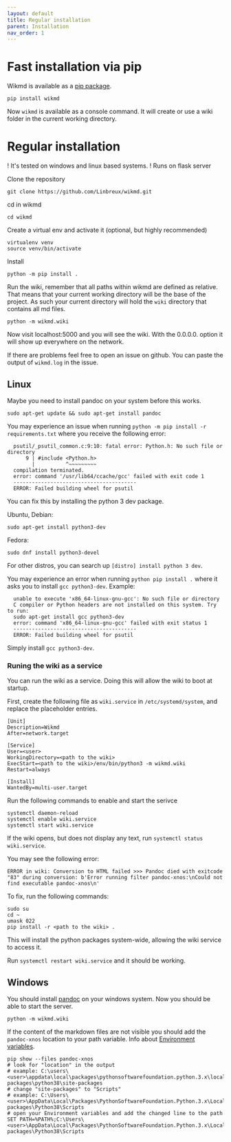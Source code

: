 ```yaml
---
layout: default
title: Regular installation
parent: Installation
nav_order: 1
---
```


# Fast installation via pip

Wikmd is available as a [pip package](https://pypi.org/project/wikmd/).
```
pip install wikmd
```
Now `wikmd` is available as a console command. It will create or use a wiki folder in the current working directory.

# Regular installation
! It's tested on windows and linux based systems.
! Runs on flask server

Clone the repository
```
git clone https://github.com/Linbreux/wikmd.git
```
cd in wikmd
```
cd wikmd
```

Create a virtual env and activate it (optional, but highly recommended)
```
virtualenv venv
source venv/bin/activate
```

Install 
```
python -m pip install .
```

Run the wiki, remember that all paths within wikmd are defined as relative. 
That means that your current working directory will be the base of the project. 
As such your current directory will hold the `wiki` directory that contains all md files.
```
python -m wikmd.wiki
```

Now visit localhost:5000 and you will see the wiki. With the 0.0.0.0. option it will show up everywhere on the network.

If there are problems feel free to open an issue on github. You can paste the output of `wikmd.log` in the issue.

## Linux

Maybe you need to install pandoc on your system before this works.
```
sudo apt-get update && sudo apt-get install pandoc
```

You may experience an issue when running `python -m pip install -r requirements.txt` where you receive the following error:
```
  psutil/_psutil_common.c:9:10: fatal error: Python.h: No such file or directory
      9 | #include <Python.h>
        |          ^~~~~~~~~~
  compilation terminated.
  error: command '/usr/lib64/ccache/gcc' failed with exit code 1
  ----------------------------------------
  ERROR: Failed building wheel for psutil
 ```

You can fix this by installing the python 3 dev package.

Ubuntu, Debian:
```
sudo apt-get install python3-dev
```
Fedora:
```
sudo dnf install python3-devel
```
For other distros, you can search up `[distro] install python 3 dev`.

You may experience an error when running `python pip install .` where it asks you to install `gcc python3-dev`. Example:
```
  unable to execute 'x86_64-linux-gnu-gcc': No such file or directory
  C compiler or Python headers are not installed on this system. Try to run:
  sudo apt-get install gcc python3-dev
  error: command 'x86_64-linux-gnu-gcc' failed with exit status 1
  ----------------------------------------
  ERROR: Failed building wheel for psutil
```

Simply install `gcc python3-dev`.


### Runing the wiki as a service

You can run the wiki as a service. Doing this will allow the wiki to boot at startup.

First, create the following file as `wiki.service` in `/etc/systemd/system`, and replace the placeholder entries.

```
[Unit]
Description=Wikmd
After=network.target

[Service]
User=<user>
WorkingDirectory=<path to the wiki>
ExecStart=<path to the wiki>/env/bin/python3 -m wikmd.wiki
Restart=always

[Install]
WantedBy=multi-user.target

```

Run the following commands to enable and start the serivce

```
systemctl daemon-reload
systemctl enable wiki.service
systemctl start wiki.service
```

If the wiki opens, but does not display any text, run `systemctl status wiki.service`.

You may see the following error:
```
ERROR in wiki: Conversion to HTML failed >>> Pandoc died with exitcode "83" during conversion: b'Error running filter pandoc-xnos:\nCould not find executable pandoc-xnos\n'
```
To fix, run the following commands:
```
sudo su
cd ~
umask 022
pip install -r <path to the wiki> .
```
This will install the python packages system-wide, allowing the wiki service to access it.

Run `systemctl restart wiki.service` and it should be working.


## Windows

You should install [pandoc](https://pandoc.org/installing.html) on your windows system. Now you should be able to start
the server.
```
python -m wikmd.wiki
```
If the content of the markdown files are not visible you should add the `pandoc-xnos` location to your path variable. Info about [Environment variables](https://www.computerhope.com/issues/ch000549.htm).
```
pip show --files pandoc-xnos
# look for "location" in the output
# example: C:\users\<user>\appdata\local\packages\pythonsoftwarefoundation.python.3.x\localcache\local-packages\python38\site-packages
# change "site-packages" to "Scripts"
# example: C:\Users\<user>\AppData\Local\Packages\PythonSoftwareFoundation.Python.3.x\LocalCache\local-packages\Python38\Scripts
# open your Environment variables and add the changed line to the path
SET PATH=%PATH%;C:\Users\<user>\AppData\Local\Packages\PythonSoftwareFoundation.Python.3.x\LocalCache\local-packages\Python38\Scripts
```

